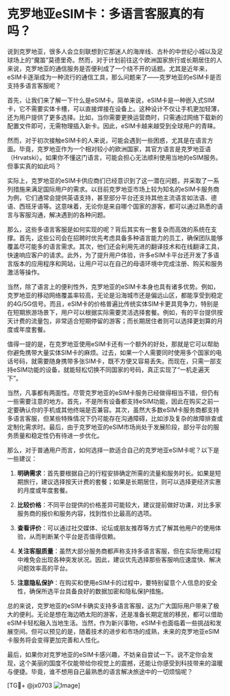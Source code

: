 # 克罗地亚eSIM卡：多语言客服真的有吗？

说到克罗地亚，很多人会立刻联想到它那迷人的海岸线、古朴的中世纪小城以及足球场上的“魔笛”莫德里奇。然而，对于计划前往这个欧洲国家旅行或长期居住的人来说，克罗地亚的通信服务是否便利成了一个绕不开的话题。尤其是近年来，eSIM卡逐渐成为一种流行的通信工具，那么问题来了——克罗地亚的eSIM卡是否支持多语言客服呢？

首先，让我们来了解一下什么是eSIM卡。简单来说，eSIM卡是一种嵌入式SIM卡，它不需要实体卡槽，可以直接焊接在设备上。这种设计不仅让手机更加轻薄，还为用户提供了更多选择。比如，当你需要更换运营商时，只需通过网络下载新的配置文件即可，无需物理插入新卡。因此，eSIM卡越来越受到全球用户的青睐。

然而，对于初次接触eSIM卡的人来说，可能会遇到一些困惑，尤其是在语言方面。毕竟，克罗地亚作为一个相对较小的欧洲国家，其官方语言是克罗地亚语（Hrvatski）。如果你不懂这门语言，可能会担心无法顺利使用当地的eSIM服务。但事实真的如此吗？

实际上，克罗地亚的eSIM卡供应商们已经意识到了这一潜在问题，并采取了一系列措施来满足国际用户的需求。以目前克罗地亚市场上较为知名的eSIM卡服务商为例，它们通常会提供英语支持，甚至部分平台还支持其他主流语言如法语、德语、西班牙语等。这意味着，无论你是来自哪个国家的游客，都可以通过熟悉的语言与客服沟通，解决遇到的各种问题。

那么，这些多语言客服是如何实现的呢？背后其实有一套复杂而高效的系统在支撑。首先，这些公司会在招聘时优先考虑具备多种语言能力的员工，确保团队能够覆盖尽可能多的语言需求。其次，他们还会利用先进的翻译技术和在线翻译工具，快速响应客户的请求。此外，为了提升用户体验，许多eSIM卡平台还开发了多语言版本的应用程序和网站，让用户可以在自己的母语环境中完成注册、购买和服务激活等操作。

当然，除了语言上的便利性外，克罗地亚的eSIM卡本身也具有诸多优势。例如，克罗地亚的移动网络覆盖率较高，无论是沿海城市还是偏远山区，都能享受到稳定的4G/5G信号。而且，eSIM卡的价格普遍比传统实体SIM卡更具竞争力，特别是在短期旅游场景下，用户可以根据实际需要灵活选择套餐。例如，有的平台提供按天计费的流量包，非常适合短期停留的游客；而长期居住者则可以选择更划算的月度或年度套餐。

值得一提的是，在克罗地亚使用eSIM卡还有一个额外的好处，那就是它可以帮助你避免携带大量实体SIM卡的麻烦。过去，如果一个人需要同时使用多个国家的电话号码，就需要随身携带多张SIM卡，既不方便又容易丢失。而现在，只需一部支持eSIM功能的设备，就能轻松切换不同国家的号码，真正实现了“一机走遍天下”。

当然，凡事都有两面性。尽管克罗地亚的eSIM卡服务已经做得相当不错，但仍有一些需要注意的地方。首先，不是所有设备都支持eSIM功能，因此在购买之前一定要确认你的手机或其他终端是否兼容。其次，虽然大多数eSIM卡服务商都支持多语言客服，但某些特殊情况下仍可能存在沟通障碍，比如涉及复杂的故障排查或定制化需求时。最后，由于克罗地亚的eSIM市场尚处于发展阶段，部分平台的服务质量和稳定性仍有待进一步优化。

那么，对于普通用户而言，如何选择一款适合自己的克罗地亚eSIM卡呢？以下是一些建议：

1. **明确需求**：首先要根据自己的行程安排确定所需的流量和服务时长。如果是短期旅行，建议选择按天计费的套餐；如果是长期居住，则可以选择更经济实惠的月度或年度套餐。
   
2. **比较价格**：不同平台提供的价格差异可能较大，建议提前做好功课，对比多家服务商的报价和服务内容，找到性价比最高的选项。

3. **查看评价**：可以通过社交媒体、论坛或朋友推荐等方式了解其他用户的使用体验，从而判断某个平台是否值得信赖。

4. **关注客服质量**：虽然大部分服务商都声称支持多语言客服，但在实际使用过程中难免会出现各种突发状况。因此，建议优先选择那些客服响应速度快、解决问题效率高的平台。

5. **注意隐私保护**：在购买和使用eSIM卡的过程中，要特别留意个人信息的安全性，确保所选平台具备良好的数据加密和隐私保护措施。

总的来说，克罗地亚的eSIM卡确实支持多语言客服，这为广大国际用户带来了极大的便利。无论是想在海边晒太阳的游客，还是准备长期定居的移民，都可以借助eSIM卡轻松融入当地生活。当然，作为新兴事物，eSIM卡也面临着一些挑战和发展空间。但可以预见的是，随着技术的进步和市场的成熟，未来的克罗地亚eSIM卡服务将会变得更加完善和人性化。

最后，如果你对克罗地亚的eSIM卡感兴趣，不妨亲自尝试一下。说不定你会发现，这个美丽的国度不仅能带给你视觉上的震撼，还能让你感受到科技带来的温暖与便捷。毕竟，谁不想用自己最熟悉的语言解决旅途中的一切烦恼呢？

[TG💪+ @jx0703 ![Image](https://github.com/user-attachments/assets/dbca1d08-cadb-493c-b0ec-ad6f7a83f270)]